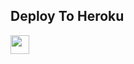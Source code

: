 

## Deploy To Heroku

<a href="https://heroku.com/deploy?template=https://github.com/tiger7815/tigert19">
     <img height="30px" src="https://img.shields.io/badge/Deploy%20To%20Heroku-blueviolet?style=for-the-badge&logo=heroku">
  </a>
